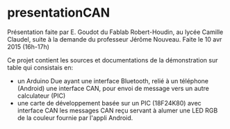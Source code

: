 # presentationCAN
Présentation faite par E. Goudot du Fablab Robert-Houdin, au lycée Camille Claudel, suite à la demande du professeur Jérôme Nouveau.
Faite le 10 avr 2015 (16h-17h)

Ce projet contient les sources et documentations de la démonstration sur table qui consistais en:

- un Arduino Due ayant 
    une interface Bluetooth, relié à un téléphone (Android)
    une interface CAN, pour envoi de message vers un autre calculateur (PIC)
- une carte de développement basée sur un PIC (18F24K80) avec interface CAN
    les messages CAN reçu servant à alumer une LED RGB de la couleur fournie par l'appli Android.
